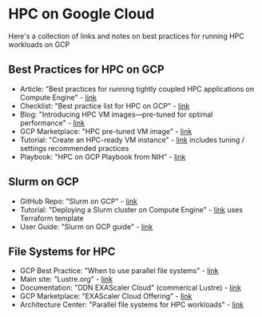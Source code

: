 # HPC on Google Cloud

Here's a collection of links and notes on best practices for running HPC workloads on GCP

## Best Practices for HPC on GCP

- Article: "Best practices for running tightly coupled HPC applications on Compute Engine" - [link](https://cloud.google.com/architecture/best-practices-for-using-mpi-on-compute-engine)
- Checklist: "Best practice list for HPC on GCP" - [link](https://cloud.google.com/architecture/best-practices-for-using-mpi-on-compute-engine#checklist)
- Blog: "Introducing HPC VM images—pre-tuned for optimal performance" - [link](https://cloud.google.com/blog/topics/hpc/introducing-hpc-vm-images)
- GCP Marketplace: "HPC pre-tuned VM image" - [link](https://console.cloud.google.com/marketplace/product/click-to-deploy-images/hpc-vm-image)
- Tutorial: "Create an HPC-ready VM instance" - [link](https://cloud.google.com/compute/docs/instances/create-hpc-vm) includes tuning / settings recommended practices
- Playbook: "HPC on GCP Playbook from NIH" - [link](https://cloud.nih.gov/resources/guides/science-at-cloud-providers/science-on-gcp/GCPHPCPlaybook.pdf)


## Slurm on GCP

- GitHub Repo: "Slurm on GCP" - [link](https://github.com/SchedMD/slurm-gcp)
- Tutorial: "Deploying a Slurm cluster on Compute Engine" - [link](https://cloud.google.com/architecture/deploying-slurm-cluster-compute-engine) uses Terraform template
- User Guide: "Slurm on GCP guide" - [link](https://docs.google.com/document/d/e/2PACX-1vS0I0IcgVvby98Rdo91nUjd7E9u83oIMCM4arne-9_IdBg6BdV1lBpUcSje_PyHcbAaErC1rY7p4u1g/pub)

## File Systems for HPC

- GCP Best Practice: "When to use parallel file systems" - [link](https://cloud.google.com/architecture/parallel-file-systems-for-hpc#when_to_use_parallel_file_systems)
- Main site: "Lustre.org" - [link](https://www.lustre.org/)
- Documentation: "DDN EXAScaler Cloud" (commerical Lustre) - [link](https://cloud.google.com/architecture/filers-on-compute-engine#DDN)
- GCP Marketplace: "EXAScaler Cloud Offering" - [link](https://console.cloud.google.com/marketplace/details/ddnstorage/exascaler-cloud)
- Architecture Center: "Parallel file systems for HPC workloads" - [link](https://cloud.google.com/architecture/parallel-file-systems-for-hpc)
